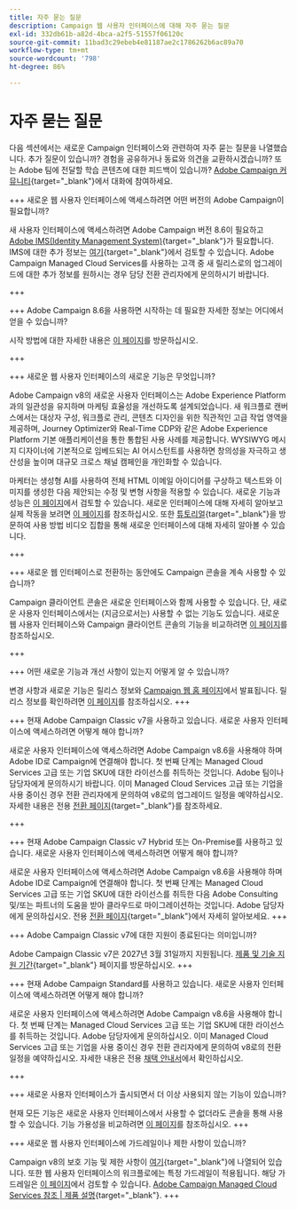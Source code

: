 ```yaml
---
title: 자주 묻는 질문
description: Campaign 웹 사용자 인터페이스에 대해 자주 묻는 질문
exl-id: 332db61b-a82d-4bca-a2f5-51557f06120c
source-git-commit: 11bad3c29ebeb4e81187ae2c1786262b6ac89a70
workflow-type: tm+mt
source-wordcount: '798'
ht-degree: 86%

---
```


# 자주 묻는 질문

다음 섹션에서는 새로운 Campaign 인터페이스와 관련하여 자주 묻는 질문을 나열했습니다. 추가 질문이 있습니까? 경험을 공유하거나 동료와 의견을 교환하시겠습니까? 또는 Adobe 팀에 전달할 학습 콘텐츠에 대한 피드백이 있습니까? [Adobe Campaign 커뮤니티](https://experienceleaguecommunities.adobe.com/t5/adobe-campaign-classic-v7/ct-p/adobe-campaign-classic-community){target="_blank"}에서 대화에 참여하세요.


+++ 새로운 웹 사용자 인터페이스에 액세스하려면 어떤 버전의 Adobe Campaign이 필요합니까?

새 사용자 인터페이스에 액세스하려면 Adobe Campaign 버전 8.6이 필요하고 [Adobe IMS(Identity Management System)](https://helpx.adobe.com/kr/enterprise/using/identity.html){target="_blank"}가 필요합니다. IMS에 대한 추가 정보는 [여기](https://experienceleague.adobe.com/ko/docs/campaign/technotes-ac/tn-new/migrate-users-to-ims){target="_blank"}에서 검토할 수 있습니다. Adobe Campaign Managed Cloud Services를 사용하는 고객 중 새 릴리스로의 업그레이드에 대한 추가 정보를 원하시는 경우 담당 전환 관리자에게 문의하시기 바랍니다.

+++

+++ Adobe Campaign 8.6을 사용하면 시작하는 데 필요한 자세한 정보는 어디에서 얻을 수 있습니까?

시작 방법에 대한 자세한 내용은 [이 페이지](../get-started/get-started.md)를 방문하십시오.

+++

+++ 새로운 웹 사용자 인터페이스의 새로운 기능은 무엇입니까?

Adobe Campaign v8의 새로운 사용자 인터페이스는 Adobe Experience Platform과의 일관성을 유지하며 마케팅 효율성을 개선하도록 설계되었습니다. 새 워크플로 캔버스에서는 대상자 구성, 워크플로 관리, 콘텐츠 디자인을 위한 직관적인 고급 작업 영역을 제공하며, Journey Optimizer와 Real-Time CDP와 같은 Adobe Experience Platform 기본 애플리케이션을 통한 통합된 사용 사례를 제공합니다.  WYSIWYG 메시지 디자이너에 기본적으로 임베드되는 AI 어시스턴트를 사용하면 창의성을 자극하고 생산성을 높이며 대규모 크로스 채널 캠페인을 개인화할 수 있습니다.

마케터는 생성형 AI를 사용하여 전체 HTML 이메일 아이디어를 구상하고 텍스트와 이미지를 생성한 다음 제안되는 수정 및 변형 사항을 적용할 수 있습니다. 새로운 기능과 성능은 [이 페이지](../rn/whats-new.md)에서 검토할 수 있습니다. 새로운 인터페이스에 대해 자세히 알아보고 실제 작동을 보려면 [이 페이지](../get-started/user-interface.md)를 참조하십시오. 또한 [튜토리얼](https://experienceleague.adobe.com/ko/docs/campaign-web-learn/tutorials/overview){target="_blank"}을 방문하여 사용 방법 비디오 집합을 통해 새로운 인터페이스에 대해 자세히 알아볼 수 있습니다.

+++

+++  새로운 웹 인터페이스로 전환하는 동안에도 Campaign 콘솔을 계속 사용할 수 있습니까?

Campaign 클라이언트 콘솔은 새로운 인터페이스와 함께 사용할 수 있습니다. 단, 새로운 사용자 인터페이스에서는 (지금으로서는) 사용할 수 없는 기능도 있습니다. 새로운 웹 사용자 인터페이스와 Campaign 클라이언트 콘솔의 기능을 비교하려면 [이 페이지](../get-started/capability-matrix.md)를 참조하십시오.

+++

+++ 어떤 새로운 기능과 개선 사항이 있는지 어떻게 알 수 있습니까?

변경 사항과 새로운 기능은 릴리스 정보와 [Campaign 웹 홈 페이지](../get-started/user-interface.md#user-interface-home)에서 발표됩니다. 릴리스 정보를 확인하려면 [이 페이지](../rn/release-notes.md)를 참조하십시오.
+++


+++  현재 Adobe Campaign Classic v7을 사용하고 있습니다. 새로운 사용자 인터페이스에 액세스하려면 어떻게 해야 합니까?

새로운 사용자 인터페이스에 액세스하려면 Adobe Campaign v8.6을 사용해야 하며 Adobe ID로 Campaign에 연결해야 합니다. 첫 번째 단계는 Managed Cloud Services 고급 또는 기업 SKU에 대한 라이선스를 취득하는 것입니다. Adobe 팀이나 담당자에게 문의하시기 바랍니다. 이미 Managed Cloud Services 고급 또는 기업을 사용 중이신 경우 전환 관리자에게 문의하여 v8로의 업그레이드 일정을 예약하십시오. 자세한 내용은 전용 [전환 페이지](https://experienceleague.adobe.com/ko/docs/campaign/campaign-v8/new/v7-to-v8){target="_blank"}를 참조하세요.

+++

+++  현재 Adobe Campaign Classic v7 Hybrid 또는 On-Premise를 사용하고 있습니다. 새로운 사용자 인터페이스에 액세스하려면 어떻게 해야 합니까?

새로운 사용자 인터페이스에 액세스하려면 Adobe Campaign v8.6을 사용해야 하며 Adobe ID로 Campaign에 연결해야 합니다. 첫 번째 단계는 Managed Cloud Services 고급 또는 기업 SKU에 대한 라이선스를 취득한 다음 Adobe Consulting 및/또는 파트너의 도움을 받아 클라우드로 마이그레이션하는 것입니다. Adobe 담당자에게 문의하십시오. 전용 [전환 페이지](https://experienceleague.adobe.com/ko/docs/campaign/campaign-v8/new/v7-to-v8){target="_blank"}에서 자세히 알아보세요.
+++

+++ Adobe Campaign Classic v7에 대한 지원이 종료된다는 의미입니까?

Adobe Campaign Classic v7은 2027년 3월 31일까지 지원됩니다. [제품 및 기술 지원 기간](https://helpx.adobe.com/kr/support/programs/eol-matrix.html){target="_blank"} 페이지를 방문하십시오.
+++

+++ 현재 Adobe Campaign Standard를 사용하고 있습니다. 새로운 사용자 인터페이스에 액세스하려면 어떻게 해야 합니까?

새로운 사용자 인터페이스에 액세스하려면 Adobe Campaign v8.6을 사용해야 합니다. 첫 번째 단계는 Managed Cloud Services 고급 또는 기업 SKU에 대한 라이선스를 취득하는 것입니다. Adobe 담당자에게 문의하십시오. 이미 Managed Cloud Services 고급 또는 기업을 사용 중이신 경우 전환 관리자에게 문의하여 v8로의 전환 일정을 예약하십시오. 자세한 내용은 전용 [채택 안내서](../../adoption/home.md)에서 확인하십시오.

+++


+++ 새로운 사용자 인터페이스가 출시되면서 더 이상 사용되지 않는 기능이 있습니까?

현재 모든 기능은 새로운 사용자 인터페이스에서 사용할 수 없더라도 콘솔을 통해 사용할 수 있습니다. 기능 가용성을 비교하려면 [이 페이지](../get-started/capability-matrix.md)를 참조하십시오.
+++


+++ 새로운 웹 사용자 인터페이스에 가드레일이나 제한 사항이 있습니까?

Campaign v8의 보호 기능 및 제한 사항이 [여기](https://experienceleague.adobe.com/ko/docs/campaign/campaign-v8/releases/ac-guardrails){target="_blank"}에 나열되어 있습니다. 또한 웹 사용자 인터페이스의 워크플로에는 특정 가드레일이 적용됩니다. 해당 가드레일은 [이 페이지](../get-started/guardrails.md)에서 검토할 수 있습니다. [Adobe Campaign Managed Cloud Services 참조 | 제품 설명](https://helpx.adobe.com/kr/legal/product-descriptions/adobe-campaign-managed-cloud-services.html){target="_blank"}.
+++
